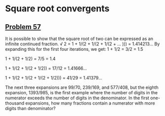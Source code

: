 # Square root convergents
## [Problem 57](https://projecteuler.net/problem=57)
It is possible to show that the square root of two can be expressed as an infinite continued fraction.
√ 2 = 1 + 1/(2 + 1/(2 + 1/(2 + ... ))) = 1.414213...
By expanding this for the first four iterations, we get:
1 + 1/2 = 3/2 = 1.5

1 + 1/(2 + 1/2) = 7/5 = 1.4

1 + 1/(2 + 1/(2 + 1/2)) = 17/12 = 1.41666...

1 + 1/(2 + 1/(2 + 1/(2 + 1/2))) = 41/29 = 1.41379...





The next three expansions are 99/70, 239/169, and 577/408, but the eighth expansion, 1393/985, is the first example where the number of digits in the numerator exceeds the number of digits in the denominator.
In the first one-thousand expansions, how many fractions contain a numerator with more digits than denominator?
